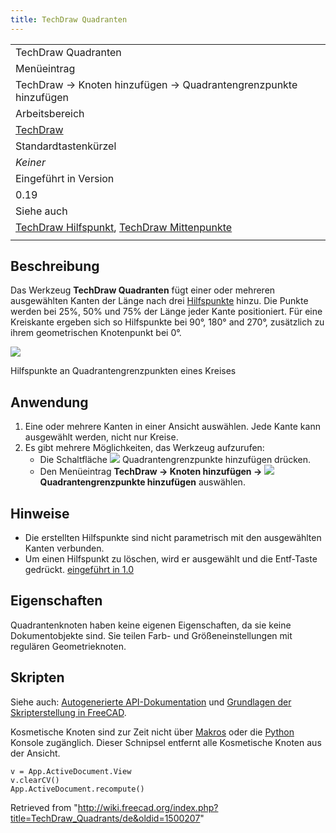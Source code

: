 ```yaml
---
title: TechDraw Quadranten
---
```


|                                                                                                                                                          |
| -------------------------------------------------------------------------------------------------------------------------------------------------------- |
| TechDraw Quadranten                                                                                                                                      |
| Menüeintrag                                                                                                                                              |
| TechDraw → Knoten hinzufügen → Quadrantengrenzpunkte hinzufügen                                                                                          |
| Arbeitsbereich                                                                                                                                           |
| [TechDraw](/TechDraw_Workbench/de "TechDraw Workbench/de")                                                                                               |
| Standardtastenkürzel                                                                                                                                     |
| _Keiner_                                                                                                                                                 |
| Eingeführt in Version                                                                                                                                    |
| 0.19                                                                                                                                                     |
| Siehe auch                                                                                                                                               |
| [TechDraw Hilfspunkt](/TechDraw_CosmeticVertex/de "TechDraw CosmeticVertex/de"), [TechDraw Mittenpunkte](/TechDraw_Midpoints/de "TechDraw Midpoints/de") |
|                                                                                                                                                          |

## Beschreibung

Das Werkzeug **TechDraw Quadranten** fügt einer oder mehreren ausgewählten Kanten der Länge nach drei [Hilfspunkte](/TechDraw_CosmeticVertex/de "TechDraw CosmeticVertex/de") hinzu. Die Punkte werden bei 25%, 50% und 75% der Länge jeder Kante positioniert. Für eine Kreiskante ergeben sich so Hilfspunkte bei 90°, 180° and 270°, zusätzlich zu ihrem geometrischen Knotenpunkt bei 0°.

![](/images/TechDraw_CosmeticQuadrant_Sample.png)

Hilfspunkte an Quadrantengrenzpunkten eines Kreises

## Anwendung

1. Eine oder mehrere Kanten in einer Ansicht auswählen. Jede Kante kann ausgewählt werden, nicht nur Kreise.
2. Es gibt mehrere Möglichkeiten, das Werkzeug aufzurufen:
   - Die Schaltfläche ![](/images/TechDraw_Quadrants.svg) Quadrantengrenzpunkte hinzufügen drücken.
   - Den Menüeintrag **TechDraw → Knoten hinzufügen → ![](/images/TechDraw_Quadrants.svg) Quadrantengrenzpunkte hinzufügen** auswählen.

## Hinweise

- Die erstellten Hilfspunkte sind nicht parametrisch mit den ausgewählten Kanten verbunden.
- Um einen Hilfspunkt zu löschen, wird er ausgewählt und die Entf-Taste gedrückt. [eingeführt in 1.0](/Release_notes_1.0/de "Release notes 1.0/de")

## Eigenschaften

Quadrantenknoten haben keine eigenen Eigenschaften, da sie keine Dokumentobjekte sind. Sie teilen Farb- und Größeneinstellungen mit regulären Geometrieknoten.

## Skripten

Siehe auch: [Autogenerierte API-Dokumentation](https://freecad.github.io/SourceDoc/) und [Grundlagen der Skripterstellung in FreeCAD](/FreeCAD_Scripting_Basics/de "FreeCAD Scripting Basics/de").

Kosmetische Knoten sind zur Zeit nicht über [Makros](/Macros/de "Macros/de") oder die [Python](/Python/de "Python/de") Konsole zugänglich. Dieser Schnipsel entfernt alle Kosmetische Knoten aus der Ansicht.

```
v = App.ActiveDocument.View
v.clearCV()
App.ActiveDocument.recompute()

```

Retrieved from "<http://wiki.freecad.org/index.php?title=TechDraw_Quadrants/de&oldid=1500207>"

